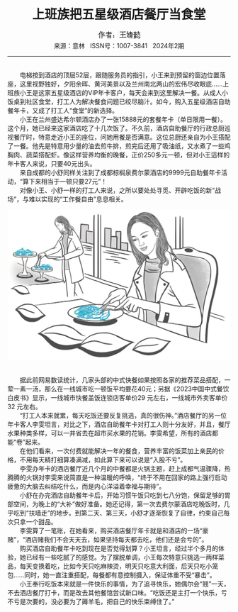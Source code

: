 # <center>上班族把五星级酒店餐厅当食堂</center>

<div align=center><img src="https://raw.githubusercontent.com/leaguecn/magazines/main/img_authors/%25d7%25f7%25d5%25df%25a3%25ba%25cd%25f5%25e6%25ba%25dc%25b2.jpg"></div>

<center>来源：意林   ISSN号：1007-3841   2024年2期</center>

* * *

<br>　　电梯按到酒店的顶层52层，跟随服务员的指引，小王来到预留的窗边位置落座，这里视野独好，夕阳余晖、黄河美景以及兰州南北两山的宏伟尽收眼底……上班族小王是这家五星级酒店的VIP年卡客户，每天会来到这里解决一餐。从成人小饭桌到社区食堂，打工人为解决餐食问题已绞尽脑汁。如今，购入五星级酒店自助餐年卡，又成了打工人“食堂”的新选择。  
　　小王在兰州盛达希尔顿酒店办了一张15888元的套餐年卡（单日限用一餐）。这个月，她已经来这家酒店吃了十几次饭了。不久前，酒店自助餐厅的行政总厨巡视餐厅时，特意走近小王的座位，问她用餐是否满意。这位总厨还亲自为小王搭配了一餐。他先是特意用少量的油去煎牛排，煎完后还用了吸油纸，又水煮了一些鸡胸肉、蔬菜搭配虾。像这样营养均衡的晚餐，正价250多元一顿，但对小王這样的年卡客人来说，只要40元出头。  
　　来自成都的小舒同样关注到了成都棕榈泉费尔蒙酒店的9999元自助餐年卡活动，“算下来相当于一顿只要27元”！  
　　对像小王、小舒一样的打工人来说，之所以要处处寻觅、开辟吃饭的新“战场”，与难以实现的“工作餐自由”息息相关。

![](https://raw.githubusercontent.com/leaguecn/magazines/main/img/yili20240221-1-l.jpg)

  
<br>　　据此前网易数读统计，几家头部的中式快餐如果按照各家的推荐菜品搭配，一荤一素一汤，那么在一线城市吃一顿饭平均要花40元；另据《2023中国中式餐饮白皮书》显示，一线城市快餐盖饭连锁店客单价29 元左右，一线城市外卖客单价32 元左右。  
　　“打工人本来就累，每天吃饭还要反复挑选，真的很伤神。”酒店餐厅的另一位年卡客人李雯坦言，对比之下，酒店自助餐年卡对打工人则十分友好，并且，餐厅水果种类多样，可以一并省去在超市买水果的花销。李雯希望，所有的酒店都能“卷”起来。  
　　在他们看来，一次付费就能解决一年的餐食，营养丰富的饭菜加上亲民的价格，不用每天精打细算凑满减，如此算下来可以说是“入股不亏”。  
　　李雯办年卡的酒店餐厅近几个月的中餐都是火锅主题，赶上成都气温骤降，热腾腾的火锅对李雯来说简直是一种温暖的呼唤，“终于不用在回家的路上强行启动疲惫的大脑去纠结吃什么，而是内心洋溢着幸福与期待”。  
　　小舒在办完酒店自助餐年卡后，开始习惯午饭只吃到七八分饱，保留足够的胃部空间，为晚上的“大补”做好准备。她还记得，第一次去费尔蒙酒店吃晚饭时，几乎吃到“扶墙走”的地步。到第二天、第三天，小舒才逐渐恢复了自律，约束自己每次只拿一个甜品。  
　　李雯算了一笔账，在她看来，购买酒店餐厅年卡就是和酒店的一场“豪赌”，“酒店赌我们不会天天去，如果坚持每天都去吃，他们还是会亏的”。  
　　购买酒店自助餐年卡吃到现在是否觉得划算？小王坦言，经过半个多月的体验，她已经有一些吃腻了的感觉。为了摆脱单调，小王每次特意只挑选一两样菜品，每天变换着吃，比如今天只吃麻辣烫，明天只吃意大利面，后天只吃小笼包……同时，她一直注重搭配，每餐都有意控制摄入，保证体重不受“暴击”。  
　　小王奉行吃饭本来就是一件快乐的事情，为了追寻快乐，她偶尔会“翘”一天，不去酒店餐厅打卡，而是改去其他餐馆尝试新口味。“吃饭还是主打一个快乐，亏不亏是次要的，没必要为了薅羊毛，把自己的快乐束缚住了。”
